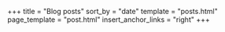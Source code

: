 +++
title = "Blog posts"
sort_by = "date"
template = "posts.html"
page_template = "post.html"
insert_anchor_links = "right"
+++
